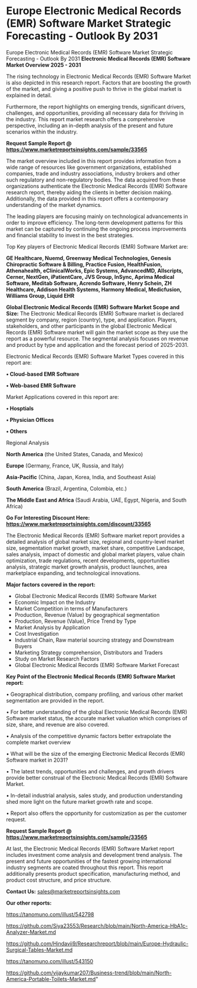 # Europe Electronic Medical Records (EMR) Software Market Strategic Forecasting - Outlook By 2031
 Europe Electronic Medical Records (EMR) Software Market Strategic Forecasting - Outlook By 2031
<Strong> Electronic Medical Records (EMR) Software Market Overview 2025 - 2031</strong>

The rising technology in Electronic Medical Records (EMR) Software Market is also depicted in this research report. Factors that are boosting the growth of the market, and giving a positive push to thrive in the global market is explained in detail.

Furthermore, the report highlights on emerging trends, significant drivers, challenges, and opportunities, providing all necessary data for thriving in the industry. This report market research offers a comprehensive perspective, including an in-depth analysis of the present and future scenarios within the industry.

<strong>Request Sample Report @ <a href=https://www.marketreportsinsights.com/sample/33565>https://www.marketreportsinsights.com/sample/33565</a></strong>

The market overview included in this report provides information from a wide range of resources like government organizations, established companies, trade and industry associations, industry brokers and other such regulatory and non-regulatory bodies. The data acquired from these organizations authenticate the Electronic Medical Records (EMR) Software research report, thereby aiding the clients in better decision making. Additionally, the data provided in this report offers a contemporary understanding of the market dynamics.

The leading players are focusing mainly on technological advancements in order to improve efficiency. The long-term development patterns for this market can be captured by continuing the ongoing process improvements and financial stability to invest in the best strategies.

Top Key players of Electronic Medical Records (EMR) Software Market are:

<strong>GE Healthcare, Nuemd, Greenway Medical Technologies, Genesis Chiropractic Software & Billing, Practice Fusion, HealthFusion, Athenahealth, eClinicalWorks, Epic Systems, AdvancedMD, Allscripts, Cerner, NextGen, iPatientCare, JVS Group, InSync, Aprima Medical Software, Meditab Software, Acrendo Software, Henry Schein, ZH Healthcare, Addison Health Systems, Harmony Medical, Medicfusion, Williams Group, Liquid EHR</strong>

<strong><b>Global Electronic Medical Records (EMR) Software Market Scope and Size:</b></strong>
The Electronic Medical Records (EMR) Software market is declared segment by company, region (country), type, and application. Players, stakeholders, and other participants in the global Electronic Medical Records (EMR) Software market will gain the market scope as they use the report as a powerful resource. The segmental analysis focuses on revenue and product by type and application and the forecast period of 2025-2031.

Electronic Medical Records (EMR) Software Market Types covered in this report are:

<strong>•  Cloud-based EMR Software

•  Web-based EMR Software</strong>

Market Applications covered in this report are:

<strong>•  Hosptials

•  Physician Offices

•  Others</strong> 

Regional Analysis

<strong>North America</strong> (the United States, Canada, and Mexico)

<strong>Europe</strong> (Germany, France, UK, Russia, and Italy)

<strong>Asia-Pacific</strong> (China, Japan, Korea, India, and Southeast Asia)

<strong>South America</strong> (Brazil, Argentina, Colombia, etc.)

<strong>The Middle East and Africa</strong> (Saudi Arabia, UAE, Egypt, Nigeria, and South Africa)

<strong>Go For Interesting Discount Here: <a href=https://www.marketreportsinsights.com/discount/33565>https://www.marketreportsinsights.com/discount/33565</a></strong>

The Electronic Medical Records (EMR) Software market report provides a detailed analysis of global market size, regional and country-level market size, segmentation market growth, market share, competitive Landscape, sales analysis, impact of domestic and global market players, value chain optimization, trade regulations, recent developments, opportunities analysis, strategic market growth analysis, product launches, area marketplace expanding, and technological innovations.

<strong><b>Major factors covered in the report:</b></strong>
<ul>
  <li>Global Electronic Medical Records (EMR) Software Market </li>
  <li>Economic Impact on the Industry</li>
  <li>Market Competition in terms of Manufacturers</li>
  <li>Production, Revenue (Value) by geographical segmentation</li>
  <li>Production, Revenue (Value), Price Trend by Type</li>
  <li>Market Analysis by Application</li>
  <li>Cost Investigation</li>
  <li>Industrial Chain, Raw material sourcing strategy and Downstream Buyers</li>
  <li>Marketing Strategy comprehension, Distributors and Traders</li>
  <li>Study on Market Research Factors</li>
  <li>Global Electronic Medical Records (EMR) Software Market Forecast</li>
</ul>

<strong><b>Key Point of the Electronic Medical Records (EMR) Software Market report:</b></strong>

• Geographical distribution, company profiling, and various other market segmentation are provided in the report.

• For better understanding of the global Electronic Medical Records (EMR) Software market status, the accurate market valuation which comprises of size, share, and revenue are also covered.

• Analysis of the competitive dynamic factors better extrapolate the complete market overview

• What will be the size of the emerging Electronic Medical Records (EMR) Software market in 2031?

• The latest trends, opportunities and challenges, and growth drivers provide better construal of the Electronic Medical Records (EMR) Software Market.

• In-detail industrial analysis, sales study, and production understanding shed more light on the future market growth rate and scope.

• Report also offers the opportunity for customization as per the customer request.

<strong>Request Sample Report @ <a href=https://www.marketreportsinsights.com/sample/33565>https://www.marketreportsinsights.com/sample/33565</a></strong>

At last, the Electronic Medical Records (EMR) Software Market report includes investment come analysis and development trend analysis. The present and future opportunities of the fastest growing international industry segments are coated throughout this report. This report additionally presents product specification, manufacturing method, and product cost structure, and price structure.

<strong>Contact Us:</strong>
sales@marketreportsinsights.com

<strong>Our other reports:</strong>

<a href=https://tanomuno.com/illust/542798>https://tanomuno.com/illust/542798</a>

<a href=https://github.com/Siya23553/Research/blob/main/North-America-HbA1c-Analyzer-Market.md>https://github.com/Siya23553/Research/blob/main/North-America-HbA1c-Analyzer-Market.md</a>

<a href=https://github.com/Hindavii9/Researchreport/blob/main/Europe-Hydraulic-Surgical-Tables-Market.md>https://github.com/Hindavii9/Researchreport/blob/main/Europe-Hydraulic-Surgical-Tables-Market.md</a>

<a href=https://tanomuno.com/illust/543150>https://tanomuno.com/illust/543150</a>

<a href=https://github.com/vijaykumar207/Business-trend/blob/main/North-America-Portable-Toilets-Market.md>https://github.com/vijaykumar207/Business-trend/blob/main/North-America-Portable-Toilets-Market.md</a>"
